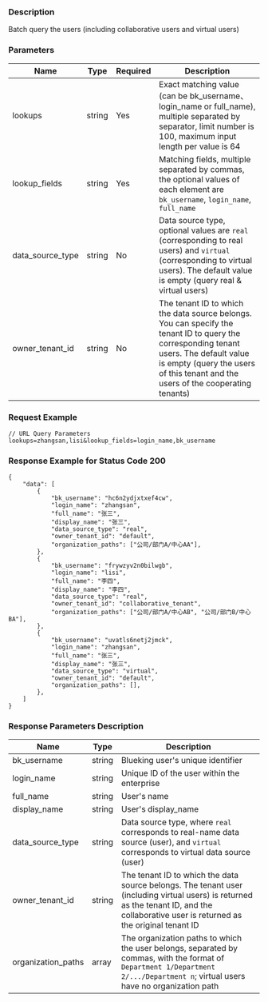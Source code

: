 ### Description

Batch query the users (including collaborative users and virtual users)

### Parameters

| Name             | Type   | Required | Description                                                                                                                                                                                                                 |
|------------------|--------|----------|-----------------------------------------------------------------------------------------------------------------------------------------------------------------------------------------------------------------------------|
| lookups          | string | Yes      | Exact matching value (can be bk_username、login_name or full_name), multiple separated by separator, limit number is 100, maximum input length per value is 64                                                               |
| lookup_fields    | string | Yes      | Matching fields, multiple separated by commas, the optional values of each element are `bk_username`, `login_name`, `full_name`                                                                                             |
| data_source_type | string | No       | Data source type, optional values are `real` (corresponding to real users) and `virtual` (corresponding to virtual users). The default value is empty (query real & virtual users)                                          |
| owner_tenant_id  | string | No       | The tenant ID to which the data source belongs. You can specify the tenant ID to query the corresponding tenant users. The default value is empty (query the users of this tenant and the users of the cooperating tenants) |

### Request Example

```
// URL Query Parameters
lookups=zhangsan,lisi&lookup_fields=login_name,bk_username
```

### Response Example for Status Code 200

```json5
{
    "data": [
        {
            "bk_username": "hc6n2ydjxtxef4cw",
            "login_name": "zhangsan",
            "full_name": "张三",
            "display_name": "张三",
            "data_source_type": "real",
            "owner_tenant_id": "default",
            "organization_paths": ["公司/部门A/中心AA"],
        },
        {
            "bk_username": "frywzyv2n0bilwgb",
            "login_name": "lisi",
            "full_name": "李四",
            "display_name": "李四",
            "data_source_type": "real",
            "owner_tenant_id": "collaborative_tenant",
            "organization_paths": ["公司/部门A/中心AB", "公司/部门B/中心BA"],
        },
        {
            "bk_username": "uvatls6netj2jmck",
            "login_name": "zhangsan",
            "full_name": "张三",
            "display_name": "张三",
            "data_source_type": "virtual",
            "owner_tenant_id": "default",
            "organization_paths": [],
        },
    ]
}
```

### Response Parameters Description

| Name               | Type   | Description                                                                                                                                                                              |
|--------------------|--------|------------------------------------------------------------------------------------------------------------------------------------------------------------------------------------------|
| bk_username        | string | Blueking user's unique identifier                                                                                                                                                        |
| login_name         | string | Unique ID of the user within the enterprise                                                                                                                                              |
| full_name          | string | User's name                                                                                                                                                                              |
| display_name       | string | User's display_name                                                                                                                                                                      |
| data_source_type   | string | Data source type, where `real` corresponds to real-name data source (user), and `virtual` corresponds to virtual data source (user)                                                      |
| owner_tenant_id    | string | The tenant ID to which the data source belongs. The tenant user (including virtual users) is returned as the tenant ID, and the collaborative user is returned as the original tenant ID |
| organization_paths | array  | The organization paths to which the user belongs, separated by commas, with the format of `Department 1/Department 2/.../Department n`; virtual users have no organization path          |
